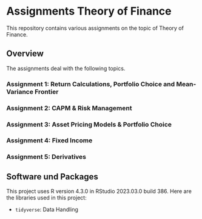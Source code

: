 # Assignments Theory of Finance

This repository contains various assignments on the topic of Theory of Finance.

## Overview

The assignments deal with the following topics.

### Assignment 1: Return Calculations, Portfolio Choice and Mean-Variance Frontier

### Assignment 2: CAPM & Risk Management

### Assignment 3: Asset Pricing Models & Portfolio Choice

### Assignment 4: Fixed Income

### Assignment 5: Derivatives

## Software und Packages

This project uses R version 4.3.0 in RStudio 2023.03.0 build 386. Here are the libraries used in this project:

- `tidyverse`: Data Handling

